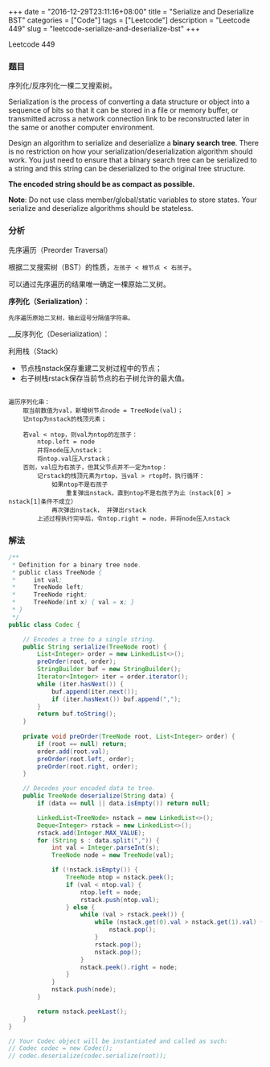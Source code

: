 +++
date = "2016-12-29T23:11:16+08:00"
title = "Serialize and Deserialize BST"
categories = ["Code"]
tags = ["Leetcode"]
description = "Leetcode 449"
slug = "leetcode-serialize-and-deserialize-bst"
+++


Leetcode 449

### 题目

序列化/反序列化一棵二叉搜索树。

Serialization is the process of converting a data structure or object into a sequence of bits so that it can be stored in a file or memory buffer, or transmitted across a network connection link to be reconstructed later in the same or another computer environment.

Design an algorithm to serialize and deserialize a __binary search tree__. There is no restriction on how your serialization/deserialization algorithm should work. You just need to ensure that a binary search tree can be serialized to a string and this string can be deserialized to the original tree structure.

__The encoded string should be as compact as possible.__

__Note__: Do not use class member/global/static variables to store states. Your serialize and deserialize algorithms should be stateless.

### 分析

先序遍历（Preorder Traversal）

根据二叉搜索树（BST）的性质，`左孩子 < 根节点 < 右孩子`。

可以通过先序遍历的结果唯一确定一棵原始二叉树。

__序列化（Serialization）__：

```
先序遍历原始二叉树，输出逗号分隔值字符串。
```

__反序列化（Deserialization）：

利用栈（Stack）

* 节点栈nstack保存重建二叉树过程中的节点；
* 右子树栈rstack保存当前节点的右子树允许的最大值。

```

遍历序列化串：
    取当前数值为val，新增树节点node = TreeNode(val)；
    记ntop为nstack的栈顶元素；

    若val < ntop，则val为ntop的左孩子：
        ntop.left = node
        并将node压入nstack；
        将ntop.val压入rstack；
    否则，val应为右孩子，但其父节点并不一定为ntop：
        记rstack的栈顶元素为rtop，当val > rtop时，执行循环：
            如果ntop不是右孩子
                重复弹出nstack，直到ntop不是右孩子为止（nstack[0] > nstack[1]条件不成立）
            再次弹出nstack， 并弹出rstack
        上述过程执行完毕后，令ntop.right = node，并将node压入nstack
```

### 解法

```java
/**
 * Definition for a binary tree node.
 * public class TreeNode {
 *     int val;
 *     TreeNode left;
 *     TreeNode right;
 *     TreeNode(int x) { val = x; }
 * }
 */
public class Codec {

    // Encodes a tree to a single string.
    public String serialize(TreeNode root) {
        List<Integer> order = new LinkedList<>();
        preOrder(root, order);
        StringBuilder buf = new StringBuilder();
        Iterator<Integer> iter = order.iterator();
        while (iter.hasNext()) {
            buf.append(iter.next());
            if (iter.hasNext()) buf.append(",");
        }
        return buf.toString();
    }
    
    private void preOrder(TreeNode root, List<Integer> order) {
        if (root == null) return;
        order.add(root.val);
        preOrder(root.left, order);
        preOrder(root.right, order);
    }

    // Decodes your encoded data to tree.
    public TreeNode deserialize(String data) {
        if (data == null || data.isEmpty()) return null;

        LinkedList<TreeNode> nstack = new LinkedList<>();
        Deque<Integer> rstack = new LinkedList<>();
        rstack.add(Integer.MAX_VALUE);
        for (String s : data.split(",")) {
            int val = Integer.parseInt(s);
            TreeNode node = new TreeNode(val);

            if (!nstack.isEmpty()) {
                TreeNode ntop = nstack.peek();
                if (val < ntop.val) {
                    ntop.left = node;
                    rstack.push(ntop.val);
                } else {
                    while (val > rstack.peek()) {
                        while (nstack.get(0).val > nstack.get(1).val) {
                            nstack.pop();
                        }
                        rstack.pop();
                        nstack.pop();
                    }
                    nstack.peek().right = node;
                }
            }
            nstack.push(node);
        }

        return nstack.peekLast();
    }
}

// Your Codec object will be instantiated and called as such:
// Codec codec = new Codec();
// codec.deserialize(codec.serialize(root));
```